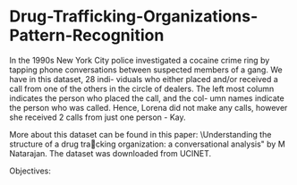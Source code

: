 # Drug-Trafficking-Organizations-Pattern-Recognition
In the 1990s New York City police investigated a cocaine crime ring by tapping phone
conversations between suspected members of a gang. We have in this dataset, 28 indi-
viduals who either placed and/or received a call from one of the others in the circle of
dealers. The left most column indicates the person who placed the call, and the col-
umn names indicate the person who was called. Hence, Lorena did not make any calls,
however she received 2 calls from just one person - Kay.

More about this dataset can be found in this paper: \Understanding the structure of
a drug tracking organization: a conversational analysis" by M Natarajan. The dataset
was downloaded from UCINET.


Objectives:
